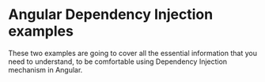 # Angular Dependency Injection examples

These two examples are going to cover all the essential information that you need to understand, to be comfortable using Dependency Injection mechanism in Angular.
